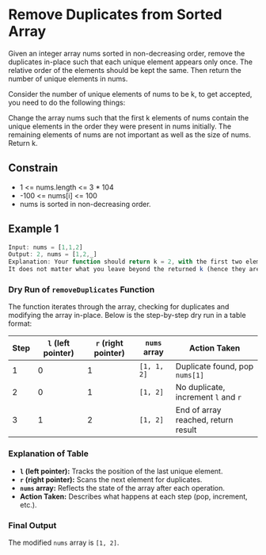 
# Remove Duplicates from Sorted Array

Given an integer array nums sorted in non-decreasing order, remove the duplicates in-place such that each unique element appears only once. The relative order of the elements should be kept the same. Then return the number of unique elements in nums.

Consider the number of unique elements of nums to be k, to get accepted, you need to do the following things:

Change the array nums such that the first k elements of nums contain the unique elements in the order they were present in nums initially. The remaining elements of nums are not important as well as the size of nums.
Return k.

## Constrain


- 1 <= nums.length <= 3 * 104
- -100 <= nums[i] <= 100
- nums is sorted in non-decreasing order.

## Example 1

```javascript
Input: nums = [1,1,2]
Output: 2, nums = [1,2,_]
Explanation: Your function should return k = 2, with the first two elements of nums being 1 and 2 respectively.
It does not matter what you leave beyond the returned k (hence they are underscores).
```



### Dry Run of `removeDuplicates` Function

The function iterates through the array, checking for duplicates and modifying the array in-place. Below is the step-by-step dry run in a table format:

| Step | `l` (left pointer) | `r` (right pointer) | `nums` array       | Action Taken           |
|------|---------------------|---------------------|--------------------|------------------------|
| 1    | 0                   | 1                   | `[1, 1, 2]`        | Duplicate found, pop `nums[1]` |
| 2    | 0                   | 1                   | `[1, 2]`           | No duplicate, increment `l` and `r` |
| 3    | 1                   | 2                   | `[1, 2]`           | End of array reached, return result |

### Explanation of Table

- **`l` (left pointer):** Tracks the position of the last unique element.
- **`r` (right pointer):** Scans the next element for duplicates.
- **`nums` array:** Reflects the state of the array after each operation.
- **Action Taken:** Describes what happens at each step (pop, increment, etc.).

### Final Output

The modified `nums` array is `[1, 2]`.

